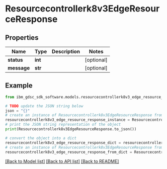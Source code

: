 # Resourcecontrollerk8v3EdgeResourceResponse


## Properties

Name | Type | Description | Notes
------------ | ------------- | ------------- | -------------
**status** | **int** |  | [optional] 
**message** | **str** |  | [optional] 

## Example

```python
from ibm_gdsc_sdk_software.models.resourcecontrollerk8v3_edge_resource_response import Resourcecontrollerk8v3EdgeResourceResponse

# TODO update the JSON string below
json = "{}"
# create an instance of Resourcecontrollerk8v3EdgeResourceResponse from a JSON string
resourcecontrollerk8v3_edge_resource_response_instance = Resourcecontrollerk8v3EdgeResourceResponse.from_json(json)
# print the JSON string representation of the object
print(Resourcecontrollerk8v3EdgeResourceResponse.to_json())

# convert the object into a dict
resourcecontrollerk8v3_edge_resource_response_dict = resourcecontrollerk8v3_edge_resource_response_instance.to_dict()
# create an instance of Resourcecontrollerk8v3EdgeResourceResponse from a dict
resourcecontrollerk8v3_edge_resource_response_from_dict = Resourcecontrollerk8v3EdgeResourceResponse.from_dict(resourcecontrollerk8v3_edge_resource_response_dict)
```
[[Back to Model list]](../README.md#documentation-for-models) [[Back to API list]](../README.md#documentation-for-api-endpoints) [[Back to README]](../README.md)


